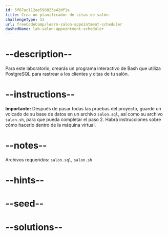 ```yaml
---
id: 5f87ac112ae598023a42df1a
title: Crea un planificador de citas de salón
challengeType: 13
url: freeCodeCamp/learn-salon-appointment-scheduler
dashedName: lab-salon-appointment-scheduler
---
```


# --description--

Para este laboratorio, crearás un programa interactivo de Bash que utiliza PostgreSQL para rastrear a los clientes y citas de tu salón.

# --instructions--

**Importante:** Después de pasar todas las pruebas del proyecto, guarde un volcado de su base de datos en un archivo `salon.sql`, así como su archivo `salon.sh`, para que pueda completar el paso 2. Habrá instrucciones sobre cómo hacerlo dentro de la máquina virtual.

# --notes--

Archivos requeridos: `salon.sql`, `salon.sh`

# --hints--

# --seed--

# --solutions--
